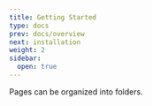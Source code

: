 ```yaml
---
title: Getting Started
type: docs
prev: docs/overview
next: installation
weight: 2
sidebar:
  open: true
---
```


Pages can be organized into folders.
